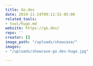 ```yaml
---
title: Go.dev
date: 2019-11-24T09:11:52-05:00
related_tools:
- tool/hugo.md
website: https://go.dev/
repo: ''
creator: []
image_path: "/uploads/showcase/"
images:
- "/uploads/showcase-go.dev-hugo.jpg"

---
```

